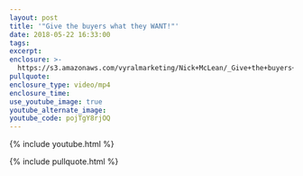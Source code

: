 ```yaml
---
layout: post
title: '"Give the buyers what they WANT!"'
date: 2018-05-22 16:33:00
tags:
excerpt:
enclosure: >-
  https://s3.amazonaws.com/vyralmarketing/Nick+McLean/_Give+the+buyers+what+they+WANT%2521_.mp4
pullquote:
enclosure_type: video/mp4
enclosure_time:
use_youtube_image: true
youtube_alternate_image:
youtube_code: pojTgY8rjOQ
---
```


{% include youtube.html %}

{% include pullquote.html %}